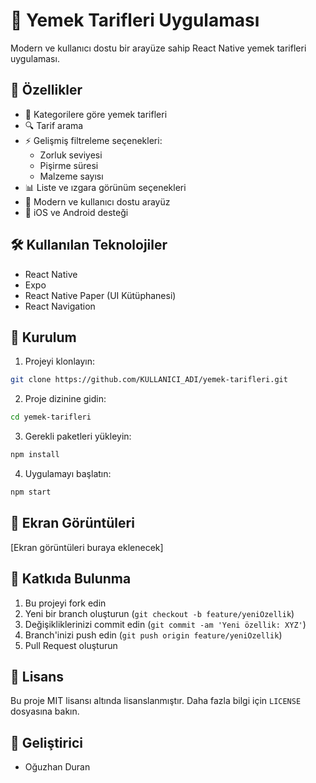 # 📱 Yemek Tarifleri Uygulaması

Modern ve kullanıcı dostu bir arayüze sahip React Native yemek tarifleri uygulaması.

## 🚀 Özellikler

- 📖 Kategorilere göre yemek tarifleri
- 🔍 Tarif arama
- ⚡ Gelişmiş filtreleme seçenekleri:
  - Zorluk seviyesi
  - Pişirme süresi
  - Malzeme sayısı
- 📊 Liste ve ızgara görünüm seçenekleri
- 🎨 Modern ve kullanıcı dostu arayüz
- 📱 iOS ve Android desteği

## 🛠️ Kullanılan Teknolojiler

- React Native
- Expo
- React Native Paper (UI Kütüphanesi)
- React Navigation

## 🚀 Kurulum

1. Projeyi klonlayın:

```bash
git clone https://github.com/KULLANICI_ADI/yemek-tarifleri.git
```

2. Proje dizinine gidin:

```bash
cd yemek-tarifleri
```

3. Gerekli paketleri yükleyin:

```bash
npm install
```

4. Uygulamayı başlatın:

```bash
npm start
```

## 📱 Ekran Görüntüleri

[Ekran görüntüleri buraya eklenecek]

## 🤝 Katkıda Bulunma

1. Bu projeyi fork edin
2. Yeni bir branch oluşturun (`git checkout -b feature/yeniOzellik`)
3. Değişikliklerinizi commit edin (`git commit -am 'Yeni özellik: XYZ'`)
4. Branch'inizi push edin (`git push origin feature/yeniOzellik`)
5. Pull Request oluşturun

## 📝 Lisans

Bu proje MIT lisansı altında lisanslanmıştır. Daha fazla bilgi için `LICENSE` dosyasına bakın.

## 👥 Geliştirici

- Oğuzhan Duran
